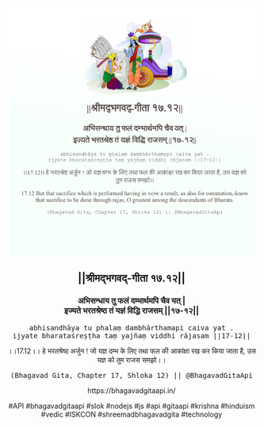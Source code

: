 <img src="../../asset/BG_17_12.png"/>
<center><h2>||श्रीमद्‍भगवद्‍-गीता १७.१२||</h2>
<h3>अभिसन्धाय तु फलं दम्भार्थमपि चैव यत् |<br/>इज्यते भरतश्रेष्ठ तं यज्ञं विद्धि राजसम् ||१७-१२||</h3>
<pre>abhisandhāya tu phalaṃ dambhārthamapi caiva yat .<br/>ijyate bharataśreṣṭha taṃ yajñaṃ viddhi rājasam ||17-12||</pre>
<p>।।17.12।। हे भरतश्रेष्ठ अर्जुन ! जो यज्ञ दम्भ के लिए तथा फल की आकांक्षा रख कर किया जाता है, उस यज्ञ को तुम राजस समझो।।</p>
<pre>(Bhagavad Gita, Chapter 17, Shloka 12) || @BhagavadGitaApi</pre><p>https://bhagavadgitaapi.in/</p><p>#API #bhagavadgitaapi #slok #nodejs #js #api #gitaapi #krishna #hinduism #vedic #ISKCON #shreemadbhagavadgita #technology</p></center>